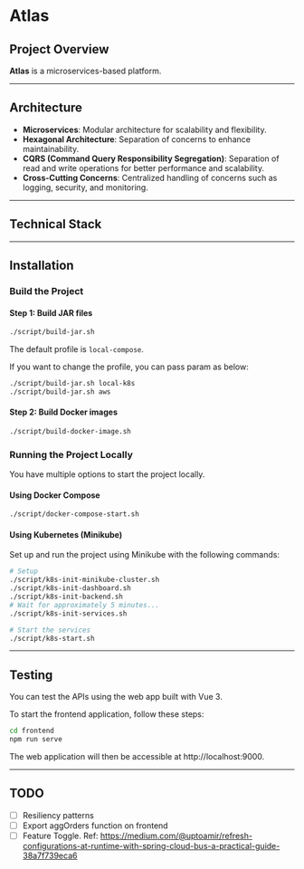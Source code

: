 # Atlas

## Project Overview

**Atlas** is a microservices-based platform.

---

## Architecture

- **Microservices**: Modular architecture for scalability and flexibility.
- **Hexagonal Architecture**: Separation of concerns to enhance maintainability.
- **CQRS (Command Query Responsibility Segregation)**: Separation of read and write operations for better performance and scalability.
- **Cross-Cutting Concerns**: Centralized handling of concerns such as logging, security, and monitoring.

---

## Technical Stack

---

## Installation

### Build the Project

#### Step 1: Build JAR files

```bash
./script/build-jar.sh
```

The default profile is `local-compose`.

If you want to change the profile, you can pass param as below:

```bash
./script/build-jar.sh local-k8s
./script/build-jar.sh aws
```

#### Step 2: Build Docker images

```bash
./script/build-docker-image.sh
```

### Running the Project Locally

You have multiple options to start the project locally.

#### Using Docker Compose

```bash
./script/docker-compose-start.sh
```

#### Using Kubernetes (Minikube)

Set up and run the project using Minikube with the following commands:

```bash
# Setup
./script/k8s-init-minikube-cluster.sh
./script/k8s-init-dashboard.sh
./script/k8s-init-backend.sh
# Wait for approximately 5 minutes...
./script/k8s-init-services.sh

# Start the services
./script/k8s-start.sh
```

---

## Testing

You can test the APIs using the web app built with Vue 3. 

To start the frontend application, follow these steps:

```bash
cd frontend
npm run serve
```

The web application will then be accessible at http://localhost:9000.

---

## TODO

- [ ] Resiliency patterns
- [ ] Export aggOrders function on frontend
- [ ] Feature Toggle. Ref: https://medium.com/@uptoamir/refresh-configurations-at-runtime-with-spring-cloud-bus-a-practical-guide-38a7f739eca6
